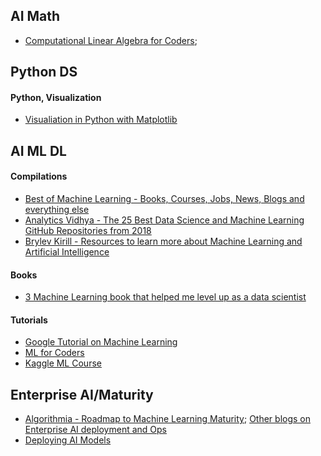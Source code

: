 ## AI Math
- [Computational Linear Algebra for Coders](https://github.com/fastai/numerical-linear-algebra);


## Python DS
#### Python, Visualization
- [Visualiation in Python with Matplotlib](https://resources.oreilly.com/live-training/visualization-in-python-with-matplotlib)


## AI ML DL
#### Compilations
- [Best of Machine Learning - Books, Courses, Jobs, News, Blogs and everything else](https://bestofml.com/)
- [Analytics Vidhya - The 25 Best Data Science and Machine Learning GitHub Repositories from 2018](https://www.analyticsvidhya.com/blog/2018/12/best-data-science-machine-learning-projects-github/)
- [Brylev Kirill - Resources to learn more about Machine Learning and Artificial Intelligence](https://github.com/brylevkirill/notes)

#### Books
- [3 Machine Learning book that helped me level up as a data scientist](http://www.datastuff.tech/data-science/3-machine-learning-books-that-helped-me-level-up-as-a-data-scientist/)

#### Tutorials
- [Google Tutorial on Machine Learning](https://www.datasciencecentral.com/profiles/blogs/google-tutorial-on-machine-learning)
- [ML for Coders](http://course18.fast.ai/ml)
- [Kaggle ML Course](https://www.kaggle.com/learn/overview)


## Enterprise AI/Maturity
- [Algorithmia - Roadmap to Machine Learning Maturity](https://blog.algorithmia.com/navigating-the-machine-learning-roadmap/); [Other blogs on Enterprise AI deployment and Ops](https://blog.algorithmia.com/)
- [Deploying AI Models](https://www.kdnuggets.com/2019/05/deploy-machine-learning-models-guide.html)
